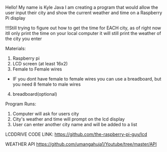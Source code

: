 Hello! My name is Kyle Java
I am creating a program that would allow the user input their city and show the current weather and time
on a Raspberry Pi display

!!!Still trying to figure out how to get the time for EACH city,
    as of right now itll only print the time on your local computer
    it will still print the weather of the city you enter


Materials:
1. Raspberry pi
2. LCD screen (at least 16x2)
3. Female to Female wires
* IF you dont have female to female wires you can use a breadboard, but you need 8 female to male wires
4. breadboard(optional)


Program Runs:
1. Computer will ask for users city
2. City's weather and time will prompt  on the lcd display
3. User can enter another city name and will be added to a list




LCDDRIVE CODE LINK:
https://github.com/the-raspberry-pi-guy/lcd

WEATHER API
https://github.com/umangahuja1/Youtube/tree/master/API

```
